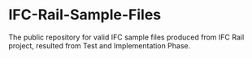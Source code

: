 # IFC-Rail-Sample-Files
The public repository for valid IFC sample files produced from IFC Rail project, resulted from Test and Implementation Phase.

